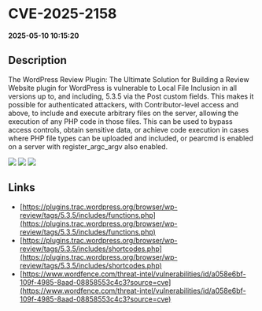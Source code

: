 # CVE-2025-2158

**2025-05-10 10:15:20**

## Description
The WordPress Review Plugin: The Ultimate Solution for Building a Review Website plugin for WordPress is vulnerable to Local File Inclusion in all versions up to, and including, 5.3.5 via the Post custom fields. This makes it possible for authenticated attackers, with Contributor-level access and above, to include and execute arbitrary files on the server, allowing the execution of any PHP code in those files. This can be used to bypass access controls, obtain sensitive data, or achieve code execution in cases where PHP file types can be uploaded and included, or pearcmd is enabled on a server with register_argc_argv also enabled.

![](https://img.shields.io/static/v1?label=Score&message=8.8&color=red)
![](https://img.shields.io/static/v1?label=Severity&message=HIGH&color=red)
![](https://img.shields.io/static/v1?label=CWE&message=Traversal&color=green)

## Links
- [https://plugins.trac.wordpress.org/browser/wp-review/tags/5.3.5/includes/functions.php](https://plugins.trac.wordpress.org/browser/wp-review/tags/5.3.5/includes/functions.php)
- [https://plugins.trac.wordpress.org/browser/wp-review/tags/5.3.5/includes/shortcodes.php](https://plugins.trac.wordpress.org/browser/wp-review/tags/5.3.5/includes/shortcodes.php)
- [https://www.wordfence.com/threat-intel/vulnerabilities/id/a058e6bf-109f-4985-8aad-08858553c4c3?source=cve](https://www.wordfence.com/threat-intel/vulnerabilities/id/a058e6bf-109f-4985-8aad-08858553c4c3?source=cve)

